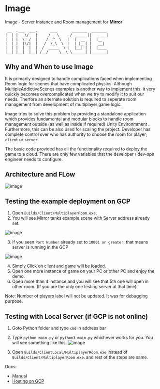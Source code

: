 


# Image
Image - Server Instance and Room management for **Mirror**

 ```
  __  .___  ___.      ___       _______  _______ 
|  | |   \/   |     /   \     /  _____||   ____|
|  | |  \  /  |    /  ^  \   |  |  __  |  |__   
|  | |  |\/|  |   /  /_\  \  |  | |_ | |   __|  
|  | |  |  |  |  /  _____  \ |  |__| | |  |____ 
|__| |__|  |__| /__/     \__\ \______| |_______|

```

## Why and When to use Image

It is primarily designed to handle complications faced when implementing Room logic for scenes that have complicated physics.
Although MultipleAddictiveScenes examples is another way to implement this, it very quickly becomes overcomplicated when we try to modify it to suit our needs.
Therfore an alternate solution is required to seperate room management from development of multiplayer game logic.

Image tries to solve this problem by providing a standalone application which provides fundamental and modular blocks to handle room management outside (as well as inside if required) Unity Environmment .
Furthermore, this can be also used for scaling the project. Developer has complete control over who has authority to choose the room for player; `client` or `server`

The basic code provided has all the functionality required to deploy the game to a cloud. There are only few variables that the developer / dev-ops engineer needs to configure.

## Architecture and FLow

![image](https://user-images.githubusercontent.com/77914957/148757652-cc7532d5-043a-4641-9b74-0a3f770c82a8.png)

## Testing the example deployment on GCP

1. Open `Builds/Client/MultiplayerRoom.exe`.
2. You will see Mirror tanks example scene with Server address already set.

![image](https://user-images.githubusercontent.com/77914957/148752639-25cd4b48-3f36-46ad-87ec-f2620a789fd4.png) 

3. If you seen `Port Number` already set to `10001 or greater`, that means server is running in the GCP

![image](https://user-images.githubusercontent.com/77914957/148752892-1a552915-c4c0-42a5-b138-41f23d6e90a9.png)

4. Simply Click on client and game will be loaded.
5. Open one more instance of game on your PC or other PC and enjoy the demo.
6. Open more than 4 instance and you will see that 5th one will open in other room.
(If you are the only one testing server at that time)

Note: Number of players label will not be updated. It was for debugging purpose.

## Testing with Local Server (if GCP is not online)

1. Goto Python folder and type `cmd` in address bar
2. Type `python main.py` or `python3 main.py` whichever works for you. You will see something like this.
![image](https://user-images.githubusercontent.com/77914957/148755194-ff355a53-a2e1-4779-ac7d-43ff1989b94a.png)

3. Open `Builds/ClientLocal/MultiplayerRoom.exe` instead of `Builds/Client/MultiplayerRoom.exe`. and rest of the steps are same.

Docs:
- [Manual](Docs/Documentation.docx )
- [Hosting on GCP](HostGCP.md)



